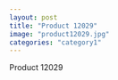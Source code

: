 ```yaml
---
layout: post
title: "Product 12029"
image: "product12029.jpg"
categories: "category1"
---
```

Product 12029
